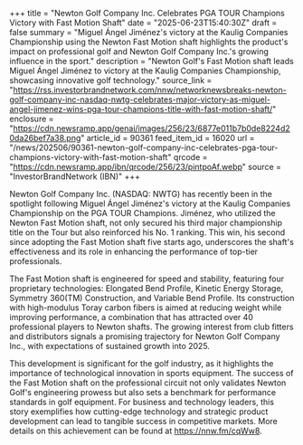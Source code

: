 +++
title = "Newton Golf Company Inc. Celebrates PGA TOUR Champions Victory with Fast Motion Shaft"
date = "2025-06-23T15:40:30Z"
draft = false
summary = "Miguel Ángel Jiménez's victory at the Kaulig Companies Championship using the Newton Fast Motion shaft highlights the product's impact on professional golf and Newton Golf Company Inc.'s growing influence in the sport."
description = "Newton Golf's Fast Motion shaft leads Miguel Ángel Jiménez to victory at the Kaulig Companies Championship, showcasing innovative golf technology."
source_link = "https://rss.investorbrandnetwork.com/nnw/networknewsbreaks-newton-golf-company-inc-nasdaq-nwtg-celebrates-major-victory-as-miguel-angel-jimenez-wins-pga-tour-champions-title-with-fast-motion-shaft/"
enclosure = "https://cdn.newsramp.app/genai/images/256/23/6877e011b7b0de8224d20da26bef7a38.png"
article_id = 90361
feed_item_id = 16020
url = "/news/202506/90361-newton-golf-company-inc-celebrates-pga-tour-champions-victory-with-fast-motion-shaft"
qrcode = "https://cdn.newsramp.app/ibn/qrcode/256/23/pintpoAf.webp"
source = "InvestorBrandNetwork (IBN)"
+++

<p>Newton Golf Company Inc. (NASDAQ: NWTG) has recently been in the spotlight following Miguel Ángel Jiménez's victory at the Kaulig Companies Championship on the PGA TOUR Champions. Jiménez, who utilized the Newton Fast Motion shaft, not only secured his third major championship title on the Tour but also reinforced his No. 1 ranking. This win, his second since adopting the Fast Motion shaft five starts ago, underscores the shaft's effectiveness and its role in enhancing the performance of top-tier professionals.</p><p>The Fast Motion shaft is engineered for speed and stability, featuring four proprietary technologies: Elongated Bend Profile, Kinetic Energy Storage, Symmetry 360(TM) Construction, and Variable Bend Profile. Its construction with high-modulus Toray carbon fibers is aimed at reducing weight while improving performance, a combination that has attracted over 40 professional players to Newton shafts. The growing interest from club fitters and distributors signals a promising trajectory for Newton Golf Company Inc., with expectations of sustained growth into 2025.</p><p>This development is significant for the golf industry, as it highlights the importance of technological innovation in sports equipment. The success of the Fast Motion shaft on the professional circuit not only validates Newton Golf's engineering prowess but also sets a benchmark for performance standards in golf equipment. For business and technology leaders, this story exemplifies how cutting-edge technology and strategic product development can lead to tangible success in competitive markets. More details on this achievement can be found at <a href='https://nnw.fm/cqWw8' rel='nofollow' target='_blank'>https://nnw.fm/cqWw8</a>.</p>
